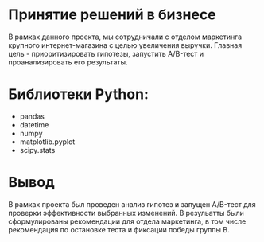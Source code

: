 # Принятие решений в бизнесе
В рамках данного проекта, мы сотрудничали с отделом маркетинга крупного интернет-магазина с целью увеличения выручки. Главная цель - приоритизировать гипотезы, запустить A/B-тест и проанализировать его результаты.

# Библиотеки Python:
- pandas
- datetime
- numpy
- matplotlib.pyplot
- scipy.stats

# Вывод
В рамках проекта был проведен анализ гипотез и запущен A/B-тест для проверки эффективности выбранных изменений. В резульатты были сформулированы рекомендации для отдела маркетинга, в том числе рекомендация по остановке теста и фиксации победы группы B.
